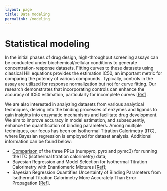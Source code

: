 ```yaml
---
layout: page
title: Data modeling
permalink: /modeling
---
```



# Statistical modeling

In the initial phases of drug design, high-throughput screening assays can be conducted under biochemical/cellular conditions to generate concentration-response datasets. Fitting curves to these datasets using classical Hill equations provides the estimation IC50,  an important metric for comparing the potency of various compounds. Typically, controls in the assay are utilized for response normalization but not for curve fitting. Our research demonstrates that incorporating controls can enhance the accuracy of IC50 estimation, particularly for incomplete curves [[Ref](https://pubs.acs.org/doi/10.1021/acs.jmedchem.3c00107)].

We are also interested in analyzing datasets from various analytical techniques, delving into the binding processes of enzymes and ligands to gain insights into enzymatic mechanisms and facilitate drug development. We aim to improve accuracy in model estimation, and subsequently, enhance the quantification of binding parameters. Among multiple techniques, our focus has been on Isothermal Titration Calorimetry (ITC), where Bayesian regression is employed for dataset analysis. Additional information can be found below:

- [Comparison](https://vanngocthuyla.github.io/Data_Analysis/pages/bayesian/bitc-PPL-benchmark) of the three PPLs (numpyro, pyro and pymc3) for running the ITC (isothermal titration calorimetry) data;
- Bayesian Regression and Model Selection for Isothermal Titration Calorimetry with Enantiomeric Mixtures [[Ref](https://journals.plos.org/plosone/article?id=10.1371/journal.pone.0273656)];
- Bayesian Regression Quantifies Uncertainty of Binding Parameters from Isothermal Titration Calorimetry More Accurately Than Error Propagation [[Ref](https://www.mdpi.com/1422-0067/24/20/15074)].
